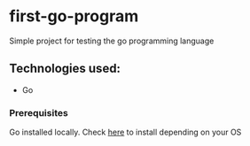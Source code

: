 # first-go-program
Simple project for testing the go programming language


## Technologies used:
- Go


### Prerequisites

Go installed locally. Check [here](https://golang.org/dl/) to install depending on your OS